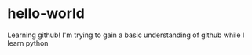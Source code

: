 # hello-world
Learning github!
I'm trying to gain a basic understanding of github while I learn python
